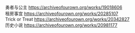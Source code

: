 勇者与公主 https://archiveofourown.org/works/19018606                                                                             
租房事宜 https://archiveofourown.org/works/20285107                                              
Trick or Treat https://archiveofourown.org/works/20342827                                                                      
历史小说 https://archiveofourown.org/works/20981177
